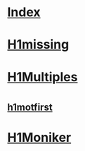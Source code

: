 # [Index](index.md)
# [H1missing](headings/H1Missing.md)
# [H1Multiples](headings/H1Missingtest.md)
# 
## [h1motfirst](http://docs.microsoft.com/en-us)
# [H1Moniker](headings/H1InMoniker.md)
## 